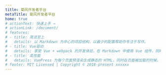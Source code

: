 ```yaml
---
title: 菊风开发者平台
metaTitle: 菊风开发者平台
home: true
# actionText: 快速上手 →
# actionLink: /document/
# features:
# - title: 简洁至上
#   details: 以 Markdown 为中心的项目结构，以最少的配置帮助你专注于写作。
# - title: Vue驱动
#   details: 享受 Vue + webpack 的开发体验，在 Markdown 中使用 Vue 组件，同时可以使用 Vue 来开发自定义主题。
# - title: 高性能
#   details: VuePress 为每个页面预渲染生成静态的 HTML，同时在页面被加载的时候，将作为 SPA 运行。
# footer: MIT Licensed | Copyright © 2018-present xxxxxx
---
```


<template>
  <div></div>
</template>

<script>
export default {
  mounted () {
    console.log(1111)
    this.$router.push({path:'/cn/'})
  }
}
</script> 